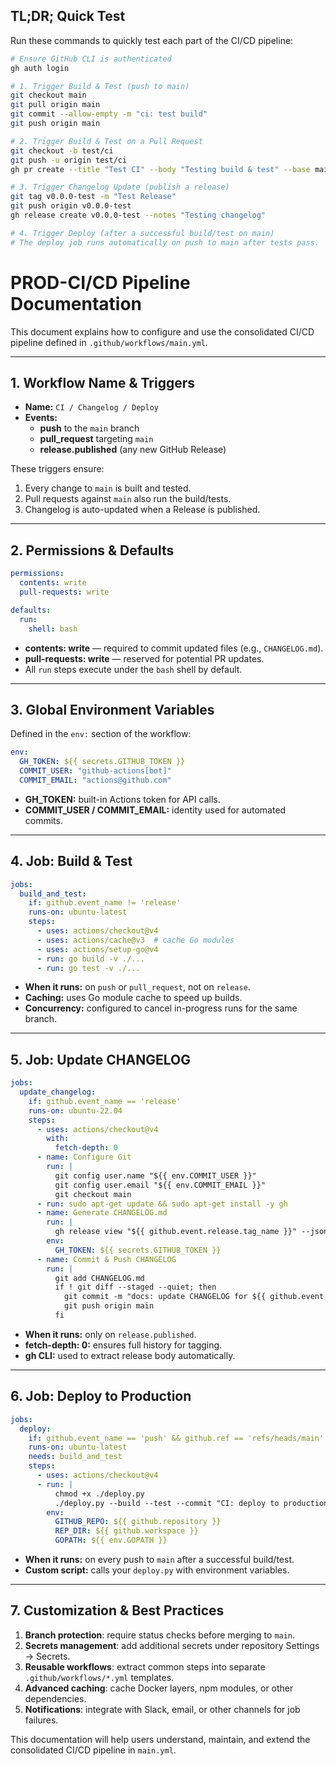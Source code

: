 ## TL;DR; Quick Test

Run these commands to quickly test each part of the CI/CD pipeline:

```bash
# Ensure GitHub CLI is authenticated
gh auth login

# 1. Trigger Build & Test (push to main)
git checkout main
git pull origin main
git commit --allow-empty -m "ci: test build"
git push origin main

# 2. Trigger Build & Test on a Pull Request
git checkout -b test/ci
git push -u origin test/ci
gh pr create --title "Test CI" --body "Testing build & test" --base main

# 3. Trigger Changelog Update (publish a release)
git tag v0.0.0-test -m "Test Release"
git push origin v0.0.0-test
gh release create v0.0.0-test --notes "Testing changelog"

# 4. Trigger Deploy (after a successful build/test on main)
# The deploy job runs automatically on push to main after tests pass.
```

# PROD-CI/CD Pipeline Documentation

This document explains how to configure and use the consolidated CI/CD pipeline defined in `.github/workflows/main.yml`.

---

## 1. Workflow Name & Triggers

- **Name:** `CI / Changelog / Deploy`
- **Events:**
    - **push** to the `main` branch
    - **pull_request** targeting `main`
    - **release.published** (any new GitHub Release)

These triggers ensure:

1. Every change to `main` is built and tested.
2. Pull requests against `main` also run the build/tests.
3. Changelog is auto-updated when a Release is published.

---

## 2. Permissions & Defaults

```yaml
permissions:
  contents: write
  pull-requests: write

defaults:
  run:
    shell: bash
```

- **contents: write** — required to commit updated files (e.g., `CHANGELOG.md`).
- **pull-requests: write** — reserved for potential PR updates.
- All `run` steps execute under the `bash` shell by default.

---

## 3. Global Environment Variables

Defined in the `env:` section of the workflow:

```yaml
env:
  GH_TOKEN: ${{ secrets.GITHUB_TOKEN }}
  COMMIT_USER: "github-actions[bot]"
  COMMIT_EMAIL: "actions@github.com"
```

- **GH_TOKEN:** built-in Actions token for API calls.
- **COMMIT_USER / COMMIT_EMAIL:** identity used for automated commits.

---

## 4. Job: Build & Test

```yaml
jobs:
  build_and_test:
    if: github.event_name != 'release'
    runs-on: ubuntu-latest
    steps:
      - uses: actions/checkout@v4
      - uses: actions/cache@v3  # cache Go modules
      - uses: actions/setup-go@v4
      - run: go build -v ./...
      - run: go test -v ./...
```

- **When it runs:** on `push` or `pull_request`, not on `release`.
- **Caching:** uses Go module cache to speed up builds.
- **Concurrency:** configured to cancel in-progress runs for the same branch.

---

## 5. Job: Update CHANGELOG

```yaml
jobs:
  update_changelog:
    if: github.event_name == 'release'
    runs-on: ubuntu-22.04
    steps:
      - uses: actions/checkout@v4
        with:
          fetch-depth: 0
      - name: Configure Git
        run: |
          git config user.name "${{ env.COMMIT_USER }}"
          git config user.email "${{ env.COMMIT_EMAIL }}"
          git checkout main
      - run: sudo apt-get update && sudo apt-get install -y gh
      - name: Generate CHANGELOG.md
        run: |
          gh release view "${{ github.event.release.tag_name }}" --json body --jq .body > CHANGELOG.md
        env:
          GH_TOKEN: ${{ secrets.GITHUB_TOKEN }}
      - name: Commit & Push CHANGELOG
        run: |
          git add CHANGELOG.md
          if ! git diff --staged --quiet; then
            git commit -m "docs: update CHANGELOG for ${{ github.event.release.tag_name }}"
            git push origin main
          fi
```

- **When it runs:** only on `release.published`.
- **fetch-depth: 0:** ensures full history for tagging.
- **gh CLI:** used to extract release body automatically.

---

## 6. Job: Deploy to Production

```yaml
jobs:
  deploy:
    if: github.event_name == 'push' && github.ref == 'refs/heads/main'
    runs-on: ubuntu-latest
    needs: build_and_test
    steps:
      - uses: actions/checkout@v4
      - run: |
          chmod +x ./deploy.py
          ./deploy.py --build --test --commit "CI: deploy to production" --tag "deploy-${{ github.run_number }}"
        env:
          GITHUB_REPO: ${{ github.repository }}
          REP_DIR: ${{ github.workspace }}
          GOPATH: ${{ env.GOPATH }}
```

- **When it runs:** on every push to `main` after a successful build/test.
- **Custom script:** calls your `deploy.py` with environment variables.

---

## 7. Customization & Best Practices

1. **Branch protection**: require status checks before merging to `main`.
2. **Secrets management**: add additional secrets under repository Settings → Secrets.
3. **Reusable workflows**: extract common steps into separate `.github/workflows/*.yml` templates.
4. **Advanced caching**: cache Docker layers, npm modules, or other dependencies.
5. **Notifications**: integrate with Slack, email, or other channels for job failures.

This documentation will help users understand, maintain, and extend the consolidated CI/CD pipeline in `main.yml`.